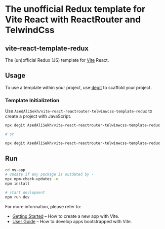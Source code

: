 # The unofficial Redux template for Vite React with ReactRouter and TelwindCss
## vite-react-template-redux

The (un)official Redux (JS) template for [Vite](https://vitejs.dev) React.

## Usage

To use a template within your project, use [degit](https://github.com/Rich-Harris/degit) to scaffold your project.

### Template Initializetion

Use `AsedAliSekh/vite-react-reactrouter-telwinwcss-template-redux` to create a project with JavaScript.

```sh
npx degit AsedAliSekh/vite-react-reactrouter-telwinwcss-template-redux my-app

# or

npx degit AsedAliSekh/vite-react-reactrouter-telwinwcss-template-redux my-app --yarn
```
## Run
```sh
cd my-app
# Update if any package is outdated by -
npx npm-check-updates -u
npm install

# start devlopment
npm run dev
```

For more information, please refer to:

- [Getting Started](https://vitejs.dev/guide/#scaffolding-your-first-vite-project) – How to create a new app with Vite.
- [User Guide](https://vitejs.dev) – How to develop apps bootstrapped with Vite.
